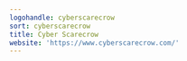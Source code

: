 ```yaml
---
logohandle: cyberscarecrow
sort: cyberscarecrow
title: Cyber Scarecrow
website: 'https://www.cyberscarecrow.com/'
---
```

